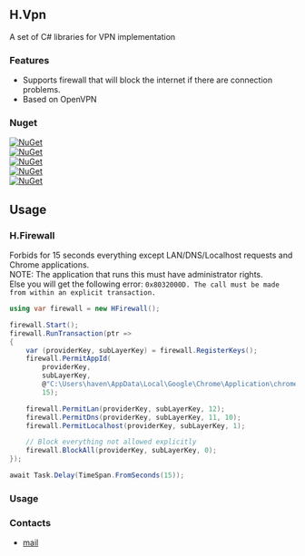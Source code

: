 ## H.Vpn
A set of C# libraries for VPN implementation

### Features
- Supports firewall that will block the internet if there are connection problems.
- Based on OpenVPN

### Nuget

[![NuGet](https://img.shields.io/nuget/dt/H.Wfp.svg?style=flat-square&label=H.Wfp)](https://www.nuget.org/packages/H.Wfp/)  
[![NuGet](https://img.shields.io/nuget/dt/H.IpHlpApi.svg?style=flat-square&label=H.IpHlpApi)](https://www.nuget.org/packages/H.IpHlpApi/)  
[![NuGet](https://img.shields.io/nuget/dt/H.Firewall.svg?style=flat-square&label=H.Firewall)](https://www.nuget.org/packages/H.Firewall/)  
[![NuGet](https://img.shields.io/nuget/dt/H.OpenVpn.svg?style=flat-square&label=H.OpenVpn)](https://www.nuget.org/packages/H.OpenVpn/)  
[![NuGet](https://img.shields.io/nuget/dt/H.Vpn.svg?style=flat-square&label=H.Vpn)](https://www.nuget.org/packages/H.Vpn/)  


## Usage
### H.Firewall
Forbids for 15 seconds everything except LAN/DNS/Localhost requests and Chrome applications.  
NOTE: The application that runs this must have administrator rights.  
Else you will get the following error: `0x8032000D. The call must be made from within an explicit transaction.`
```cs
using var firewall = new HFirewall();

firewall.Start();
firewall.RunTransaction(ptr =>
{
    var (providerKey, subLayerKey) = firewall.RegisterKeys();
    firewall.PermitAppId(
        providerKey,
        subLayerKey,
        @"C:\Users\haven\AppData\Local\Google\Chrome\Application\chrome.exe",
        15);

    firewall.PermitLan(providerKey, subLayerKey, 12);
    firewall.PermitDns(providerKey, subLayerKey, 11, 10);
    firewall.PermitLocalhost(providerKey, subLayerKey, 1);

    // Block everything not allowed explicitly
    firewall.BlockAll(providerKey, subLayerKey, 0);
});

await Task.Delay(TimeSpan.FromSeconds(15));
```

### Usage

### Contacts
* [mail](mailto:havendv@gmail.com)